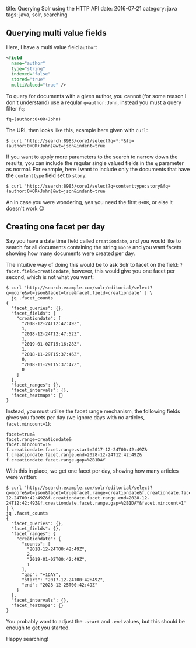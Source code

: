 title: Querying Solr using the HTTP API
date: 2016-07-21
category: java
tags: java, solr, searching

## Querying multi value fields

Here, I have a multi value field `author`:

```xml
<field
  name="author"
  type="string"
  indexed="false"
  stored="true"
  multiValued="true" />
```

To query for documents with a given author, you cannot (for some reason
I don't understand) use a reqular `q=author:John`, instead  you must
a query filter `fq`:

```
fq=(author:0+OR+John)
```

The URL then looks like this, example here given with `curl`:

```
$ curl 'http://search:8983/core1/select?q=*:*&fq=(author:0+OR+John)&wt=json&indent=true
```

If you want to apply more parameters to the search to narrow down the
results, you can include the regular single valued fields in the `q`
parameter as normal. For example, here I want to include only the
documents that have the `contenttype` field set to `story`:

```
$ curl 'http://search:8983/core1/select?q=contenttype:story&fq=(author:0+OR+John)&wt=json&indent=true
```

An in case you were wondering, yes you need the first `0+OR`, or else
it doesn't work 😉

## Creating one facet per day

Say you have a date time field called `creationdate`, and you would
like to search for all documents containing the string `moore` and you
want facets showing how many documents were created per day.

The intuitive way of doing this would be to ask Solr to facet on the
field: `?facet.field=creationdate`, however, this would give you
one facet per second, which is not what you want:

```text
$ curl 'http://search.example.com/solr/editorial/select?q=moore&wt=json&facet=true&facet.field=creationdate' | \
  jq .facet_counts
{
  "facet_queries": {},
  "facet_fields": {
    "creationdate": [
      "2018-12-24T12:42:49Z",
      1,
      "2018-12-24T12:47:52Z",
      1,
      "2019-01-02T15:16:28Z",
      1,
      "2018-11-29T15:37:46Z",
      0,
      "2018-11-29T15:37:47Z",
      0
    ]
  },
  "facet_ranges": {},
  "facet_intervals": {},
  "facet_heatmaps": {}
}
```

Instead, you must utilise the facet range mechanism, the following
fields gives you facets per day (we ignore days with no articles,
`facet.mincount=1`):

```text
facet=true&
facet.range=creationdate&
facet.mincount=1&
f.creationdate.facet.range.start=2017-12-24T00:42:49Z&
f.creationdate.facet.range.end=2028-12-24T12:42:49Z&
f.creationdate.facet.range.gap=%2B1DAY
```

With this in place, we get one facet per day, showing how many
articles were written:

```text
$ curl 'http://search.example.com/solr/editorial/select?q=moore&wt=json&facet=true&facet.range=creationdate&f.creationdate.facet.range.start=2017-12-24T00:42:49Z&f.creationdate.facet.range.end=2028-12-24T12:42:49Z&f.creationdate.facet.range.gap=%2B1DAY&facet.mincount=1' | \
jq .facet_counts
{
  "facet_queries": {},
  "facet_fields": {},
  "facet_ranges": {
    "creationdate": {
      "counts": [
        "2018-12-24T00:42:49Z",
        2,
        "2019-01-02T00:42:49Z",
        1
      ],
      "gap": "+1DAY",
      "start": "2017-12-24T00:42:49Z",
      "end": "2028-12-25T00:42:49Z"
    }
  },
  "facet_intervals": {},
  "facet_heatmaps": {}
}
```

You probably want to adjust the `.start` and `.end` values, but this
should be enough to get you started.

Happy searching!
